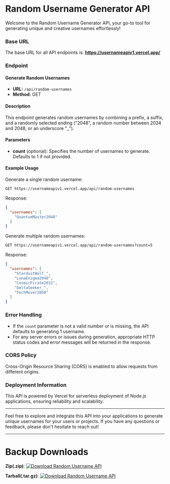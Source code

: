 

# Random Username Generator API

Welcome to the Random Username Generator API, your go-to tool for generating unique and creative usernames effortlessly!

### Base URL

The base URL for all API endpoints is: **https://usernameapiv1.vercel.app/**

### Endpoint

#### Generate Random Usernames

- **URL:** `/api/random-usernames`
- **Method:** GET

#### Description

This endpoint generates random usernames by combining a prefix, a suffix, and a randomly selected ending ("2048", a random number between 2024 and 2048, or an underscore "_").

#### Parameters

- **count** (optional): Specifies the number of usernames to generate. Defaults to 1 if not provided.

#### Example Usage

Generate a single random username:

```http
GET https://usernameapiv1.vercel.app/api/random-usernames
```

Response:

```json
{
  "usernames": [
    "QuantumMaster2048"
  ]
}
```

Generate multiple random usernames:

```http
GET https://usernameapiv1.vercel.app/api/random-usernames?count=5
```

Response:

```json
{
  "usernames": [
    "StardustWolf_",
    "LunaEnigma2048",
    "CosmicPirate2032",
    "DeltaSeeker_",
    "TechMover2050"
  ]
}
```

### Error Handling

- If the `count` parameter is not a valid number or is missing, the API defaults to generating 1 username.
- For any server errors or issues during generation, appropriate HTTP status codes and error messages will be returned in the response.

### CORS Policy

Cross-Origin Resource Sharing (CORS) is enabled to allow requests from different origins.

### Deployment Information

This API is powered by Vercel for serverless deployment of Node.js applications, ensuring reliability and scalability.

---

Feel free to explore and integrate this API into your applications to generate unique usernames for your users or projects. If you have any questions or feedback, please don't hesitate to reach out!

---
# Backup Downloads

**Zip(.zip)**: [![Download Random Username API](https://lelbois.nekoweb.org/download.svg)](https://github.com/randomusernameapi/randomusernameapi.github.io/raw/main/random-username-api.zip)

**Tarball(.tar.gz)**: [![Download Random Username API](https://lelbois.nekoweb.org/download.svg)](https://github.com/randomusernameapi/randomusernameapi.github.io/raw/main/archive.tar.gz)
